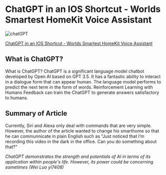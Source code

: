 # ChatGPT in an IOS Shortcut - Worlds Smartest HomeKit Voice Assistant

![chatGPT](https://www.atriainnovation.com/wp-content/uploads/2023/01/Portada-1080x675.jpg.webp)

[ChatGPT in an IOS Shortcut - Worlds Smartest HomeKit Voice Assistant](https://matemarschalko.medium.com/chatgpt-in-an-ios-shortcut-worlds-smartest-homekit-voice-assistant-9a33b780007a)

## What is ChatGPT?
What is ChatGPT?
ChatGPT is a significant language model chatbot developed by Open AI based on GPT 3.5. It has a fantastic ability to interact in a dialogue form that can appear human.
The language model performs to predict the next term in the form of words.
Reinforcement Learning with Humans Feedback can train the ChatGPT to generate answers satisfactory to humans.

## Summary of Article
Currently, Siri and Alexa only deal with commands that are very simple. However, the author of the article wanted to change his smarthome so that he can communnicate in plain English such as "Just noticed that I’m recording this video in the dark in the office.
Can you do something about that?"

*ChatGPT demonstrates the strength and potentials of AI in terms of its application within people's life. However, its power could be concerning sometimes (Wei Luo yl7408)*